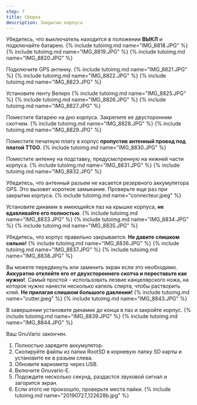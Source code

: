 ```yaml
---
step: 7
title: Сборка
description: Закрытие корпуса
---
```


Убедитесь, что выключатель находится в положении **ВЫКЛ** и подключайте батарею.
{% include tutoimg.md name="IMG_8818.JPG" %}
{% include tutoimg.md name="IMG_8819.JPG" %}
{% include tutoimg.md name="IMG_8820.JPG" %}

Подключите GPS антенну.
{% include tutoimg.md name="IMG_8821.JPG" %}
{% include tutoimg.md name="IMG_8822.JPG" %}
{% include tutoimg.md name="IMG_8823.JPG" %}

Установите ленту Велкро
{% include tutoimg.md name="IMG_8825.JPG" %}
{% include tutoimg.md name="IMG_8826.JPG" %}
{% include tutoimg.md name="IMG_8827.JPG" %}

Поместите батарею на дно корпуса. Закрепите ее двусторонним скотчем.
{% include tutoimg.md name="IMG_8828.JPG" %}
{% include tutoimg.md name="IMG_8829.JPG" %}

Поместите печатную плату в корпус **пропустив антенный провод под платой TTGO**.
{% include tutoimg.md name="IMG_8830.JPG" %}

Поместите антенну на подставку, предусмотренную на нижней части корпуса.
{% include tutoimg.md name="IMG_8831.JPG" %}
{% include tutoimg.md name="IMG_8832.JPG" %}

Убедитесь, что антенный разъем не касается резервного аккумулятора GPS. Это вызовет короткое замыкание. Проверьте еще раз при закрытии корпуса.
{% include tutoimg.md name="connecteur.jpeg" %}

Установите динамик в имеющийся паз на крышке корпуса, **не вдавливайте его полностью**.
{% include tutoimg.md name="IMG_8833.JPG" %}
{% include tutoimg.md name="IMG_8834.JPG" %}
{% include tutoimg.md name="IMG_8835.JPG" %}

Убедитесь, что корпус правильно закрывается. **Не давите слишком сильно!**
{% include tutoimg.md name="IMG_8836.JPG" %}
{% include tutoimg.md name="IMG_8837.JPG" %}
{% include tutoimg.md name="IMG_8838.JPG" %}

Вы можете передвинуть или заменить экран если это необходимо. **Аккуратно отклейте его от двухстороннего скотча и переставьте как нужно!**. Самый простой - использовать лезвие канцелярского ножа, на которое нужно нанести несколько капель спирта, чтобы растворить клей. **Не прилагая слишком большого давления!**
{% include tutoimg.md name="cutter.jpeg" %}
{% include tutoimg.md name="IMG_8843.JPG" %}

В завершении установите динамик до конца в паз и закройте корпус.
{% include tutoimg.md name="IMG_8839.JPG" %}
{% include tutoimg.md name="IMG_8844.JPG" %}

Ваш GnuVario закончен.
1. Полностью зарядите аккумулятор.
2. Скопируйте файлы из папки RootSD в корневую папку SD карты и установите ее в разьем слева.
3. Обновите вариометр через USB.
4. Включите Gnuvario-E.
5. Подождите несколько секунд, раздастся звуковой сигнал и загорится экран.
6. Если этого не произошло, проверьте места пайки.
{% include tutoimg.md name="20190727_122628b.jpg" %}
